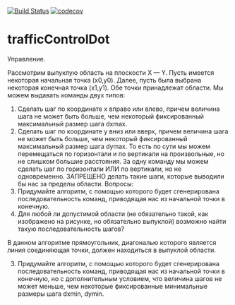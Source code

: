 [![Build Status](https://travis-ci.org/mifodiy4j/trafficControlDot.svg?branch=master)](https://travis-ci.org/mifodiy4j/trafficControlDot)
[![codecov](https://codecov.io/gh/mifodiy4j/trafficControlDot/branch/master/graph/badge.svg)](https://codecov.io/gh/mifodiy4j/trafficControlDot)

# trafficControlDot

Управление.

Рассмотрим выпуклую область на плоскости X — Y.
Пусть имеется некоторая начальная точка (x0,y0).
Далее, пусть была выбрана некоторая конечная точка (x1,y1).
Обе точки принадлежат области. Мы можем выдавать команды двух типов:
1. Сделать шаг по координате x вправо или влево, причем величина шага
не может быть больше, чем некоторый фиксированный максимальный размер шага dxmax.
2. Сделать шаг по координате y вниз или вверх, причем величина шага
не может быть больше, чем некоторый фиксированный максимальный размер шага dymax.
То есть по сути мы можем перемещаться по горизонтали и по вертикали на произвольные,
но не слишком большие расстояния. За одну команду мы можем сделать шаг по горизонтали
ИЛИ по вертикали, но не одновременно.
ЗАПРЕЩЕНО делать такие шаги, которые выводили бы нас за пределы области.
Вопросы:
1. Придумайте алгоритм, с помощью которого будет сгенерирована последовательность команд,
приводящая нас из начальной точки в конечную.
2. Для любой ли допустимой области (не обязательно такой, как изображено на рисунке,
но обязательно выпуклой) возможно найти такую последовательность шагов?

В данном алгоритме прямоугольник, диагональю которого является линия соединяющая точки,
должен находиться в выпуклой области.

3. Придумайте алгоритм, с помощью которого будет сгенерирована последовательность команд,
приводящая нас из начальной точки в конечную, но с дополнительным условием, что величина
шагов не может меньше, чем некоторые фиксированные минимальные размеры шага dxmin, dymin.